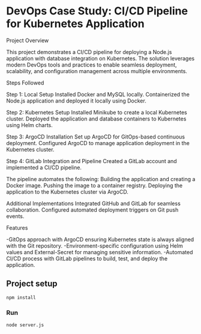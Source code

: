 # DevOps Case Study: CI/CD Pipeline for Kubernetes Application

Project Overview

This project demonstrates a CI/CD pipeline for deploying a Node.js application with database integration on Kubernetes. The solution leverages modern DevOps tools and practices to enable seamless deployment, scalability, and configuration management across multiple environments.


Steps Followed

Step 1: Local Setup
Installed Docker and MySQL locally.
Containerized the Node.js application and deployed it locally using Docker.

Step 2: Kubernetes Setup
Installed Minikube to create a local Kubernetes cluster.
Deployed the application and database containers to Kubernetes using Helm charts.

Step 3: ArgoCD Installation
Set up ArgoCD for GitOps-based continuous deployment.
Configured ArgoCD to manage application deployment in the Kubernetes cluster.

Step 4: GitLab Integration and Pipeline
Created a GitLab account and implemented a CI/CD pipeline.

The pipeline automates the following:
Building the application and creating a Docker image.
Pushing the image to a container registry.
Deploying the application to the Kubernetes cluster via ArgoCD.


Additional Implementations
Integrated GitHub and GitLab for seamless collaboration.
Configured automated deployment triggers on Git push events.



Features

-GitOps approach with ArgoCD ensuring Kubernetes state is always aligned with the Git repository.
-Environment-specific configuration using Helm values and External-Secret for managing sensitive information.
-Automated CI/CD process with GitLab pipelines to build, test, and deploy the application.




## Project setup
```
npm install
```

### Run
```
node server.js
```
